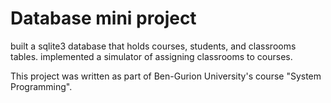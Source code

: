 # Database mini project
built a sqlite3 database that holds courses, students, and classrooms tables. implemented a simulator of assigning classrooms to courses.

This project was written as part of Ben-Gurion University's course "System Programming".
